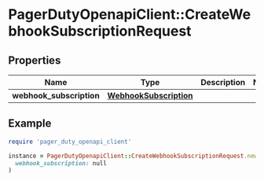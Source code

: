 # PagerDutyOpenapiClient::CreateWebhookSubscriptionRequest

## Properties

| Name | Type | Description | Notes |
| ---- | ---- | ----------- | ----- |
| **webhook_subscription** | [**WebhookSubscription**](WebhookSubscription.md) |  |  |

## Example

```ruby
require 'pager_duty_openapi_client'

instance = PagerDutyOpenapiClient::CreateWebhookSubscriptionRequest.new(
  webhook_subscription: null
)
```


